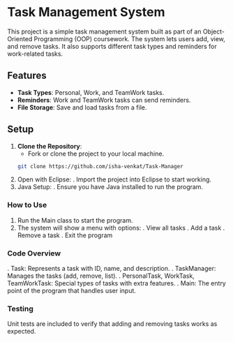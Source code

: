 # Task Management System

This project is a simple task management system built as part of an Object-Oriented Programming (OOP) coursework. The system lets users add, view, and remove tasks. It also supports different task types and reminders for work-related tasks.

## Features
- **Task Types**: Personal, Work, and TeamWork tasks.
- **Reminders**: Work and TeamWork tasks can send reminders.
- **File Storage**: Save and load tasks from a file.

## Setup
1. **Clone the Repository**:
   - Fork or clone the project to your local machine.
   ```bash
   git clone https://github.com/isha-venkat/Task-Manager

2. Open with Eclipse:
. Import the project into Eclipse to start working.
3. Java Setup:
. Ensure you have Java installed to run the program.

### How to Use
1. Run the Main class to start the program.
2. The system will show a menu with options:
. View all tasks
. Add a task
. Remove a task
. Exit the program

### Code Overview
. Task: Represents a task with ID, name, and description.
. TaskManager: Manages the tasks (add, remove, list).
. PersonalTask, WorkTask, TeamWorkTask: Special types of tasks with extra features.
. Main: The entry point of the program that handles user input.

### Testing
Unit tests are included to verify that adding and removing tasks works as expected.
